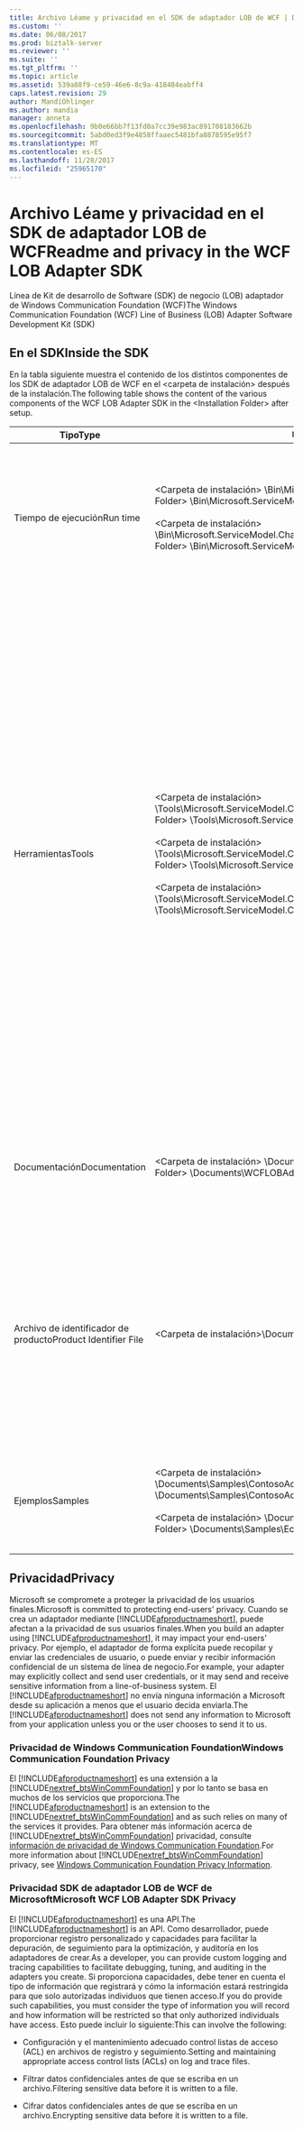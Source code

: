 ```yaml
---
title: Archivo Léame y privacidad en el SDK de adaptador LOB de WCF | Documentos de Microsoft
ms.custom: ''
ms.date: 06/08/2017
ms.prod: biztalk-server
ms.reviewer: ''
ms.suite: ''
ms.tgt_pltfrm: ''
ms.topic: article
ms.assetid: 539a88f9-ce59-46e6-8c9a-418484eabff4
caps.latest.revision: 29
author: MandiOhlinger
ms.author: mandia
manager: anneta
ms.openlocfilehash: 9b0e66bb7f13fd0a7cc39e983ac891708183662b
ms.sourcegitcommit: 5abd0ed3f9e4858ffaaec5481bfa8878595e95f7
ms.translationtype: MT
ms.contentlocale: es-ES
ms.lasthandoff: 11/28/2017
ms.locfileid: "25965170"
---
```

# <a name="readme-and-privacy-in-the-wcf-lob-adapter-sdk"></a><span data-ttu-id="31f81-102">Archivo Léame y privacidad en el SDK de adaptador LOB de WCF</span><span class="sxs-lookup"><span data-stu-id="31f81-102">Readme and privacy in the WCF LOB Adapter SDK</span></span>
<span data-ttu-id="31f81-103">Línea de Kit de desarrollo de Software (SDK) de negocio (LOB) adaptador de Windows Communication Foundation (WCF)</span><span class="sxs-lookup"><span data-stu-id="31f81-103">The Windows Communication Foundation (WCF) Line of Business (LOB) Adapter Software Development Kit (SDK)</span></span>  
  
## <a name="inside-the-sdk"></a><span data-ttu-id="31f81-104">En el SDK</span><span class="sxs-lookup"><span data-stu-id="31f81-104">Inside the SDK</span></span>  
 <span data-ttu-id="31f81-105">En la tabla siguiente muestra el contenido de los distintos componentes de los SDK de adaptador LOB de WCF en el \<carpeta de instalación\> después de la instalación.</span><span class="sxs-lookup"><span data-stu-id="31f81-105">The following table shows the content of the various components of the WCF LOB Adapter SDK in the \<Installation Folder\> after setup.</span></span>  
  
|<span data-ttu-id="31f81-106">Tipo</span><span class="sxs-lookup"><span data-stu-id="31f81-106">Type</span></span>|<span data-ttu-id="31f81-107">Ubicación</span><span class="sxs-lookup"><span data-stu-id="31f81-107">Location</span></span>|<span data-ttu-id="31f81-108">Description</span><span class="sxs-lookup"><span data-stu-id="31f81-108">Description</span></span>|  
|----------|--------------|-----------------|  
|<span data-ttu-id="31f81-109">Tiempo de ejecución</span><span class="sxs-lookup"><span data-stu-id="31f81-109">Run time</span></span>|<span data-ttu-id="31f81-110">\<Carpeta de instalación\> \Bin\Microsoft.ServiceModel.Channels.dll</span><span class="sxs-lookup"><span data-stu-id="31f81-110">\<Installation Folder\> \Bin\Microsoft.ServiceModel.Channels.dll</span></span><br /><br /> <span data-ttu-id="31f81-111">\<Carpeta de instalación\> \Bin\Microsoft.ServiceModel.Channels.Tools.MetadataSearchBrowse.dll</span><span class="sxs-lookup"><span data-stu-id="31f81-111">\<Installation Folder\> \Bin\Microsoft.ServiceModel.Channels.Tools.MetadataSearchBrowse.dll</span></span>|<span data-ttu-id="31f81-112">Estos ensamblados contienen la base incluido el componente de formulario principal que se utiliza dentro de las herramientas de tiempo de ejecución.</span><span class="sxs-lookup"><span data-stu-id="31f81-112">These assemblies contain the base run time including the main form component used within the tools.</span></span>|  
|<span data-ttu-id="31f81-113">Herramientas</span><span class="sxs-lookup"><span data-stu-id="31f81-113">Tools</span></span>|<span data-ttu-id="31f81-114">\<Carpeta de instalación\> \Tools\Microsoft.ServiceModel.Channels.Tools.PlugInPackage.dll</span><span class="sxs-lookup"><span data-stu-id="31f81-114">\<Installation Folder\> \Tools\Microsoft.ServiceModel.Channels.Tools.PlugInPackage.dll</span></span><br /><br /> <span data-ttu-id="31f81-115">\<Carpeta de instalación\> \Tools\Microsoft.ServiceModel.Channels.Tools.BizTalkExtension.dll</span><span class="sxs-lookup"><span data-stu-id="31f81-115">\<Installation Folder\> \Tools\Microsoft.ServiceModel.Channels.Tools.BizTalkExtension.dll</span></span><br /><br /> <span data-ttu-id="31f81-116">\<Carpeta de instalación\> \Tools\Microsoft.ServiceModel.Channels.Wizards.dll</span><span class="sxs-lookup"><span data-stu-id="31f81-116">\<Installation Folder\> \Tools\Microsoft.ServiceModel.Channels.Wizards.dll</span></span>|<span data-ttu-id="31f81-117">**Agregar adaptador servicio referencia complemento de Visual Studio**</span><span class="sxs-lookup"><span data-stu-id="31f81-117">**Add Adapter Service Reference Visual Studio Plug-In**</span></span><br /><br /> <span data-ttu-id="31f81-118">(Proyecto de .NET [contextual], agregar referencia de servicio de adaptador)</span><span class="sxs-lookup"><span data-stu-id="31f81-118">(.NET Project [right-click], Add Adapter Service Reference)</span></span><br /><br /> <span data-ttu-id="31f81-119">**Consume Adapter Service complemento del proyecto de BizTalk**</span><span class="sxs-lookup"><span data-stu-id="31f81-119">**Consume Adapter Service BizTalk Project Add-In**</span></span><br /><br /> <span data-ttu-id="31f81-120">(Proyecto de BizTalk [contextual], agregar, agregar elementos generados, Consume Adapter Service)</span><span class="sxs-lookup"><span data-stu-id="31f81-120">(BizTalk Project [right-click], Add, Add Generated Items, Consume Adapter Service)</span></span><br /><br /> <span data-ttu-id="31f81-121">**Asistente para desarrollo de adaptador LOB de WCF**</span><span class="sxs-lookup"><span data-stu-id="31f81-121">**WCF LOB Adapter Development Wizard**</span></span><br /><br /> <span data-ttu-id="31f81-122">(Archivo, nuevo, proyecto, Visual C#, adaptador LOB de WCF)</span><span class="sxs-lookup"><span data-stu-id="31f81-122">(File, New, Project, Visual C#, WCF LOB Adapter)</span></span>|  
|<span data-ttu-id="31f81-123">Documentación</span><span class="sxs-lookup"><span data-stu-id="31f81-123">Documentation</span></span>|<span data-ttu-id="31f81-124">\<Carpeta de instalación\> \Documents\WCFLOBAdapterSDK.chm</span><span class="sxs-lookup"><span data-stu-id="31f81-124">\<Installation Folder\> \Documents\WCFLOBAdapterSDK.chm</span></span>|<span data-ttu-id="31f81-125">Este archivo incluye contenido conceptual y el contenido de referencia administrada para esta versión.</span><span class="sxs-lookup"><span data-stu-id="31f81-125">This file contains conceptual content and the managed reference content for this release.</span></span>|  
|<span data-ttu-id="31f81-126">Archivo de identificador de producto</span><span class="sxs-lookup"><span data-stu-id="31f81-126">Product Identifier File</span></span>|<span data-ttu-id="31f81-127">\<Carpeta de instalación\>\Documents\pid.txt</span><span class="sxs-lookup"><span data-stu-id="31f81-127">\<Installation Folder\>\Documents\pid.txt</span></span>|<span data-ttu-id="31f81-128">Este archivo contiene el identificador de producto del SDK de adaptador LOB de WCF.</span><span class="sxs-lookup"><span data-stu-id="31f81-128">This file contains the product identifier of the WCF LOB Adapter SDK.</span></span> <span data-ttu-id="31f81-129">Use este identificador de producto como una referencia al ponerse en contacto con el servicio al cliente de Microsoft y soporte técnico (CSS).</span><span class="sxs-lookup"><span data-stu-id="31f81-129">Use this product identifier as a reference when contacting Microsoft Customer Service and Support (CSS).</span></span>|  
|<span data-ttu-id="31f81-130">Ejemplos</span><span class="sxs-lookup"><span data-stu-id="31f81-130">Samples</span></span>|<span data-ttu-id="31f81-131">\<Carpeta de instalación\> \Documents\Samples\ContosoAdapterSample.zip</span><span class="sxs-lookup"><span data-stu-id="31f81-131">\<Installation Folder\> \Documents\Samples\ContosoAdapterSample.zip</span></span><br /><br /> <span data-ttu-id="31f81-132">\<Carpeta de instalación\> \Documents\Samples\EchoAdapterSample.zip</span><span class="sxs-lookup"><span data-stu-id="31f81-132">\<Installation Folder\> \Documents\Samples\EchoAdapterSample.zip</span></span>|<span data-ttu-id="31f81-133">La carpeta de ejemplos contiene dos adaptadores de ejemplo: Contoso adaptador y el eco.</span><span class="sxs-lookup"><span data-stu-id="31f81-133">The samples folder contains two sample adapters: Contoso adapter and Echo adapter.</span></span>|  

## <a name="privacy"></a><span data-ttu-id="31f81-134">Privacidad</span><span class="sxs-lookup"><span data-stu-id="31f81-134">Privacy</span></span>
<span data-ttu-id="31f81-135">Microsoft se compromete a proteger la privacidad de los usuarios finales.</span><span class="sxs-lookup"><span data-stu-id="31f81-135">Microsoft is committed to protecting end-users' privacy.</span></span> <span data-ttu-id="31f81-136">Cuando se crea un adaptador mediante [!INCLUDE[afproductnameshort](../../includes/afproductnameshort-md.md)], puede afectan a la privacidad de sus usuarios finales.</span><span class="sxs-lookup"><span data-stu-id="31f81-136">When you build an adapter using [!INCLUDE[afproductnameshort](../../includes/afproductnameshort-md.md)], it may impact your end-users' privacy.</span></span> <span data-ttu-id="31f81-137">Por ejemplo, el adaptador de forma explícita puede recopilar y enviar las credenciales de usuario, o puede enviar y recibir información confidencial de un sistema de línea de negocio.</span><span class="sxs-lookup"><span data-stu-id="31f81-137">For example, your adapter may explicitly collect and send user credentials, or it may send and receive sensitive information from a line-of-business system.</span></span> <span data-ttu-id="31f81-138">El [!INCLUDE[afproductnameshort](../../includes/afproductnameshort-md.md)] no envía ninguna información a Microsoft desde su aplicación a menos que el usuario decida enviarla.</span><span class="sxs-lookup"><span data-stu-id="31f81-138">The [!INCLUDE[afproductnameshort](../../includes/afproductnameshort-md.md)] does not send any information to Microsoft from your application unless you or the user chooses to send it to us.</span></span>  
  
### <a name="windows-communication-foundation-privacy"></a><span data-ttu-id="31f81-139">Privacidad de Windows Communication Foundation</span><span class="sxs-lookup"><span data-stu-id="31f81-139">Windows Communication Foundation Privacy</span></span>  
 <span data-ttu-id="31f81-140">El [!INCLUDE[afproductnameshort](../../includes/afproductnameshort-md.md)] es una extensión a la [!INCLUDE[nextref_btsWinCommFoundation](../../includes/nextref-btswincommfoundation-md.md)] y por lo tanto se basa en muchos de los servicios que proporciona.</span><span class="sxs-lookup"><span data-stu-id="31f81-140">The [!INCLUDE[afproductnameshort](../../includes/afproductnameshort-md.md)] is an extension to the [!INCLUDE[nextref_btsWinCommFoundation](../../includes/nextref-btswincommfoundation-md.md)] and as such relies on many of the services it provides.</span></span> <span data-ttu-id="31f81-141">Para obtener más información acerca de [!INCLUDE[nextref_btsWinCommFoundation](../../includes/nextref-btswincommfoundation-md.md)] privacidad, consulte [información de privacidad de Windows Communication Foundation](https://msdn.microsoft.com/library/ms733927.aspx).</span><span class="sxs-lookup"><span data-stu-id="31f81-141">For more information about [!INCLUDE[nextref_btsWinCommFoundation](../../includes/nextref-btswincommfoundation-md.md)] privacy, see [Windows Communication Foundation Privacy Information](https://msdn.microsoft.com/library/ms733927.aspx).</span></span>  
  
### <a name="microsoft-wcf-lob-adapter-sdk-privacy"></a><span data-ttu-id="31f81-142">Privacidad SDK de adaptador LOB de WCF de Microsoft</span><span class="sxs-lookup"><span data-stu-id="31f81-142">Microsoft WCF LOB Adapter SDK Privacy</span></span>  
 <span data-ttu-id="31f81-143">El [!INCLUDE[afproductnameshort](../../includes/afproductnameshort-md.md)] es una API.</span><span class="sxs-lookup"><span data-stu-id="31f81-143">The [!INCLUDE[afproductnameshort](../../includes/afproductnameshort-md.md)] is an API.</span></span> <span data-ttu-id="31f81-144">Como desarrollador, puede proporcionar registro personalizado y capacidades para facilitar la depuración, de seguimiento para la optimización, y auditoría en los adaptadores de crear.</span><span class="sxs-lookup"><span data-stu-id="31f81-144">As a developer, you can provide custom logging and tracing capabilities to facilitate debugging, tuning, and auditing in the adapters you create.</span></span> <span data-ttu-id="31f81-145">Si proporciona capacidades, debe tener en cuenta el tipo de información que registrará y cómo la información estará restringida para que solo autorizadas individuos que tienen acceso.</span><span class="sxs-lookup"><span data-stu-id="31f81-145">If you do provide such capabilities, you must consider the type of information you will record and how information will be restricted so that only authorized individuals have access.</span></span> <span data-ttu-id="31f81-146">Esto puede incluir lo siguiente:</span><span class="sxs-lookup"><span data-stu-id="31f81-146">This can involve the following:</span></span>  
  
-   <span data-ttu-id="31f81-147">Configuración y el mantenimiento adecuado control listas de acceso (ACL) en archivos de registro y seguimiento.</span><span class="sxs-lookup"><span data-stu-id="31f81-147">Setting and maintaining appropriate access control lists (ACLs) on log and trace files.</span></span>  
  
-   <span data-ttu-id="31f81-148">Filtrar datos confidenciales antes de que se escriba en un archivo.</span><span class="sxs-lookup"><span data-stu-id="31f81-148">Filtering sensitive data before it is written to a file.</span></span>  
  
-   <span data-ttu-id="31f81-149">Cifrar datos confidenciales antes de que se escriba en un archivo.</span><span class="sxs-lookup"><span data-stu-id="31f81-149">Encrypting sensitive data before it is written to a file.</span></span>  